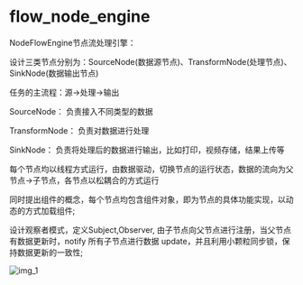 # flow_node_engine

NodeFlowEngine节点流处理引擎：

设计三类节点分别为：SourceNode(数据源节点)、TransformNode(处理节点)、SinkNode(数据输出节点)

任务的主流程：源->处理->输出

SourceNode：     负责接入不同类型的数据

TransformNode：  负责对数据进行处理

SinkNode：       负责将处理后的数据进行输出，比如打印，视频存储，结果上传等

每个节点均以线程方式运行，由数据驱动，切换节点的运行状态，数据的流向为父节点->子节点，各节点以松耦合的方式运行

同时提出组件的概念，每个节点均包含组件对象，即为节点的具体功能实现，以动态的方式加载组件;

设计观察者模式，定义Subject,Observer, 由子节点向父节点进行注册，当父节点有数据更新时，notify 所有子节点进行数据 update，并且利用小颗粒同步锁，保持数据更新的一致性; 

![img_1](https://user-images.githubusercontent.com/35550265/212549444-13e06a0c-ed7f-4718-8a68-6642bd49c43f.png)










